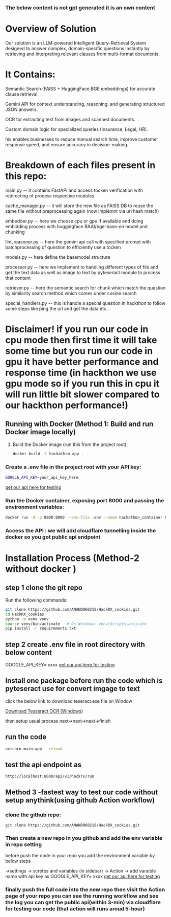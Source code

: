 ### The below content is not gpt generated it is an own content ###
# Overview of Solution 

Our solution is an LLM-powered Intelligent Query–Retrieval System designed to answer complex, domain-specific questions instantly by retrieving and interpreting relevant clauses from multi-format documents.

# It Contains: 

Semantic Search (FAISS + HuggingFace BGE embeddings) for accurate clause retrieval.

Gemini API for context understanding, reasoning, and generating structured JSON answers.

OCR for extracting text from images and scanned documents.

Custom domain logic for specialized queries (Insurance, Legal, HR).

his enables businesses to reduce manual search time, improve customer response speed, and ensure accuracy in decision-making.

# Breakdown of each files present in this repo:

main.py -- it contains FastAPI and access tocken verification with redirecting of process respective modules

cache_manager.py -- it will store the new file as FAISS DB  to reuse the same file without preprocessing again (now implemnt via url hash match)

embedder.py -- here we choose cpu or gpu if available and doing embidding process with huggingface BAAI/bge-base-en model and chunking

llm_reasoner.py -- here the gemini api call with specified prompt with batchprocessing of question to efficiently use a tocken

models.py -- here define the basemodel structure

processor.py -- here we implement to handling different types of file and get the text data as well as image to text by pyteseract module to process that content

retriever.py -- here the semantic search for chunk which match the question by similarity search method which comes under cosine search 

special_handlers.py -- this is handle a special question in hackthon to follow some steps like ping the url and get the data etc..


# Disclaimer! if you run our code in cpu mode then first time it will take some time but you run our code in gpu it have better performance and response time (in hackthon we use gpu mode so if you run this in cpu it will run little bit slower compared to our hackthon performance!)

## Running with Docker (Method 1: Build and run Docker image locally)

1. Build the Docker image (run this from the project root):

   ```bash
   docker build -t hackathon_app .
   ```
### Create a .env file in the project root with your API key:

```bash
GOOGLE_API_KEY=your_api_key_here
```
[get our api here for testing](https://jumpshare.com/s/b5evX9uLEMaaUrkJAUH5)


### Run the Docker container, exposing port 8000 and passing the environment variables:

```bash
docker run -d -p 8000:8000 --env-file .env --name hackathon_container hackathon_app
```

### Access the API : we will add cloudflare tunnelling inside the docker so you got public api endpoint



# Installation Process (Method-2 without docker )

## step 1 clone the git repo
Run the following commands:

```bash
git clone https://github.com/ANAND060218/HackRX_cookies.git
cd HackRX_cookies
python -m venv venv
source venv/bin/activate   # On Windows: venv\Scripts\activate
pip install -r requirements.txt
```
## step 2 create .env file in root directory with below content 

GOOGLE_API_KEY= xxxx [get our api here for testing](https://jumpshare.com/s/b5evX9uLEMaaUrkJAUH5)

## Install one package before run the code which is pyteseract use for convert imgage to text 
click the below link to download teseract.exe file on Window 

[Download Tesseract OCR (Windows)](https://github.com/tesseract-ocr/tesseract/releases/download/5.5.0/tesseract-ocr-w64-setup-5.5.0.20241111.exe)

then setup usual process next->next->next->finish

## run the code 
``` bash
uvicorn main:app --reload
```
## test the api endpoint as 
    http://localhost:8000/api/v1/hackrx/run

## Method 3 -fastest way to test our code without setup anythink(using github Action workflow)

### clone the github repo:
    git clone https://github.com/ANAND060218/HackRX_cookies.git

### Then create a new repo in you github and add the env variable in repo setting

before push the code in your repo you add the environment variable by below steps 

->settings -> scretes and variables (in sidebar) -> Action -> add varaible name with api key as 
GOOGLE_API_KEY= xxxx [get our api here for testing](https://jumpshare.com/s/b5evX9uLEMaaUrkJAUH5)

### finally push the full code into the new repo then visit the Action page of your repo you can see the running workflow and see the log you can get the public api(within 3-min) via cloudflare for testing our code (that action will runs aroud 5-hour) 
